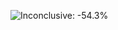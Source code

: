 ![Inconclusive: -54.3%](https://img.shields.io/badge/Inconclusive---54.3%25-e6e6e3 "Metric value = 12,346.&#013;Not statistically significant (p-value: 0.456).")
